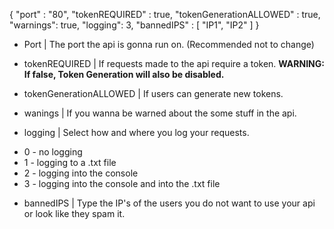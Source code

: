 {
    "port" : "80",
    "tokenREQUIRED" : true,
    "tokenGenerationALLOWED" : true,
    "warnings": true,
    "logging": 3,
    "bannedIPS" : [ 
        "IP1",
        "IP2" 
    ]
}

- Port  | 
The port the api is gonna run on. (Recommended not to change)

- tokenREQUIRED | 
If requests made to the api require a token.
**WARNING: If false, Token Generation will also be disabled.**

- tokenGenerationALLOWED | 
If users can generate new tokens. 

- wanings | 
If you wanna be warned about the some stuff in the api. 

- logging | 
Select how and where you log your requests.
+ 0 - no logging
+ 1 - logging to a .txt file
+ 2 - logging into the console
+ 3 - logging into the console and into the .txt file

- bannedIPS | 
Type the IP's of the users you do not want to use your api or look like they spam it.
